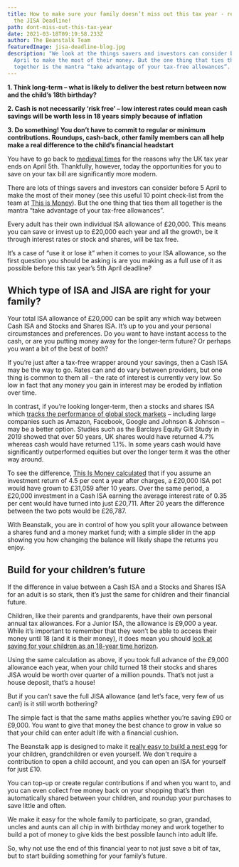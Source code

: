 ```yaml
---
title: How to make sure your family doesn’t miss out this tax year - remember
  the JISA Deadline!
path: dont-miss-out-this-tax-year
date: 2021-03-18T09:19:58.233Z
author: The Beanstalk Team
featuredImage: jisa-deadline-blog.jpg
description: "We look at the things savers and investors can consider before 5
  April to make the most of their money. But the one thing that ties them all
  together is the mantra “take advantage of your tax-free allowances”.  "
---
```

**1. Think long-term – what is likely to deliver the best return between now and the child’s 18th birthday?**

**2. Cash is not necessarily ‘risk free’ – low interest rates could mean cash savings will be worth less in 18 years simply because of inflation**

**3. Do something! You don’t have to commit to regular or minimum contributions. Roundups, cash-back, other family members can all help make a real difference to the child’s financial headstart**

You have to go back to [medieval times](https://www.independent.co.uk/money/why-uk-tax-year-begins-april-6-it-s-very-strange-tale-a6970801.html) for the reasons why the UK tax year ends on April 5th. Thankfully, however, today the opportunities for you to save on your tax bill are significantly more modern.

There are lots of things savers and investors can consider before 5 April to make the most of their money (see this useful 10 point check-list from the team at [This is Money](https://www.thisismoney.co.uk/money/investing/article-9215119/Tax-year-end-checklist-Ten-things-consider-5-April-2021.html)). But the one thing that ties them all together is the mantra “take advantage of your tax-free allowances”.  

Every adult has their own individual ISA allowance of £20,000. This means you can save or invest up to £20,000 each year and all the growth, be it through interest rates or stock and shares, will be tax free. 

It’s a case of “use it or lose it” when it comes to your ISA allowance, so the first question you should be asking is are you making as a full use of it as possible before this tax year’s 5th April deadline?

## Which type of ISA and JISA are right for your family?

Your total ISA allowance of £20,000 can be split any which way between Cash ISA and Stocks and Shares ISA. It’s up to you and your personal circumstances and preferences. Do you want to have instant access to the cash, or are you putting money away for the longer-term future? Or perhaps you want a bit of the best of both?

If you’re just after a tax-free wrapper around your savings, then a Cash ISA may be the way to go. Rates can and do vary between providers, but one thing is common to them all – the rate of interest is currently very low. So low in fact that any money you gain in interest may be eroded by inflation over time. 

In contrast, if you’re looking longer-term, then a stocks and shares ISA which [tracks the performance of global stock markets](https://beanstalkapp.co.uk/designed-for-growth) – including large companies such as Amazon, Facebook, Google and Johnson & Johnson – may be a better option. Studies such as the Barclays Equity Gilt Study in 2019 showed that over 50 years, UK shares would have returned 4.7% whereas cash would have returned 1.1%. In some years cash would have significantly outperformed equities but over the longer term it was the other way around.

To see the difference, [This Is Money calculated](https://www.thisismoney.co.uk/money/investing/article-9215119/Tax-year-end-checklist-Ten-things-consider-5-April-2021.html) that if you assume an investment return of 4.5 per cent a year after charges, a £20,000 ISA pot would have grown to £31,059 after 10 years. Over the same period, a £20,000 investment in a Cash ISA earning the average interest rate of 0.35 per cent would have turned into just £20,711. After 20 years the difference between the two pots would be £26,787.  

With Beanstalk, you are in control of how you split your allowance between a shares fund and a money market fund; with a simple slider in the app showing you how changing the balance will likely shape the returns you enjoy.

## Build for your children’s future

If the difference in value between a Cash ISA and a Stocks and Shares ISA for an adult is so stark, then it’s just the same for children and their financial future.

Children, like their parents and grandparents, have their own personal annual tax allowances. For a Junior ISA, the allowance is £9,000 a year. While it’s important to remember that they won’t be able to access their money until 18 (and it is their money), it does mean you should [look at saving for your children as an 18-year time horizon](https://www.dailymail.co.uk/money/saving/article-9369737/Watch-childrens-savings-grow-Junior-Isas-generous.html).

Using the same calculation as above, if you took full advance of the £9,000 allowance each year, when your child turned 18 their stocks and shares JISA would be worth over quarter of a million pounds. That’s not just a house deposit, that’s a house!  

But if you can’t save the full JISA allowance (and let’s face, very few of us can!) is it still worth bothering?

The simple fact is that the same maths applies whether you’re saving £90 or £9,000. You want to give that money the best chance to grow in value so that your child can enter adult life with a financial cushion.

The Beanstalk app is designed to make it [really easy to build a nest egg](https://beanstalkapp.co.uk/features) for your children, grandchildren or even yourself. We don't require a contribution to open a child account, and you can open an ISA for yourself for just £10. 

You can top-up or create regular contributions if and when you want to, and you can even collect free money back on your shopping that’s then automatically shared between your children, and roundup your purchases to save little and often.

We make it easy for the whole family to participate, so gran, grandad, uncles and aunts can all chip in with birthday money and work together to build a pot of money to give kids the best possible launch into adult life.

So, why not use the end of this financial year to not just save a bit of tax, but to start building something for your family’s future.